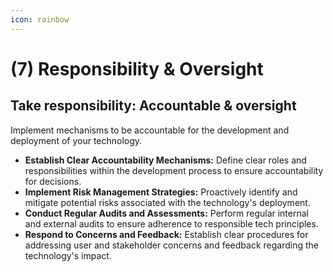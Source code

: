 ```yaml
---
icon: rainbow
---
```


# (7) Responsibility & Oversight

## **Take responsibility: Accountable & oversight**

Implement mechanisms to be accountable for the development and deployment of your technology.

* **Establish Clear Accountability Mechanisms:** Define clear roles and responsibilities within the development process to ensure accountability for decisions.
* **Implement Risk Management Strategies:** Proactively identify and mitigate potential risks associated with the technology's deployment.
* **Conduct Regular Audits and Assessments:** Perform regular internal and external audits to ensure adherence to responsible tech principles.
* **Respond to Concerns and Feedback:** Establish clear procedures for addressing user and stakeholder concerns and feedback regarding the technology's impact.
